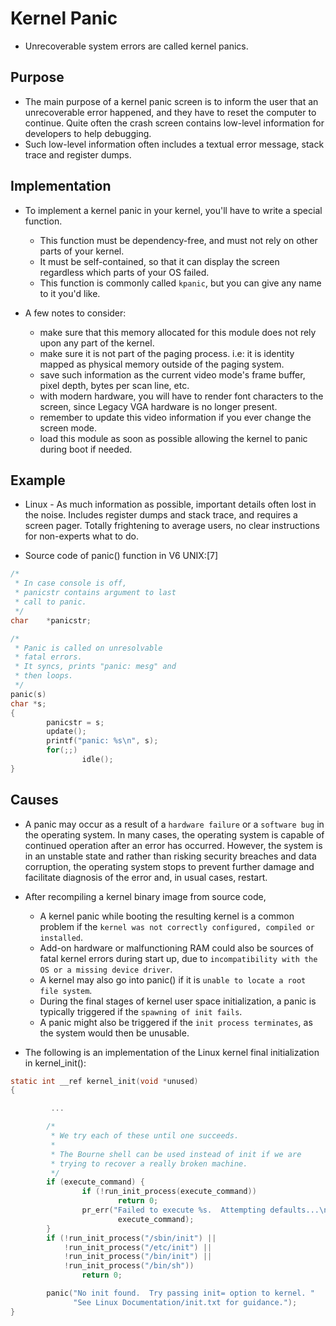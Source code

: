 # Kernel Panic

- Unrecoverable system errors are called kernel panics.

## Purpose

- The main purpose of a kernel panic screen is to inform the user that an unrecoverable error happened, and they have to reset the computer to continue. Quite often the crash screen contains low-level information for developers to help debugging.
- Such low-level information often includes a textual error message, stack trace and register dumps.

## Implementation

- To implement a kernel panic in your kernel, you'll have to write a special function.
  - This function must be dependency-free, and must not rely on other parts of your kernel.
  - It must be self-contained, so that it can display the screen regardless which parts of your OS failed.
  - This function is commonly called `kpanic`, but you can give any name to it you'd like.
  
- A few notes to consider:
  - make sure that this memory allocated for this module does not rely upon any part of the kernel.
  - make sure it is not part of the paging process.  i.e: it is identity mapped as physical memory outside of the paging system.
  - save such information as the current video mode's frame buffer, pixel depth, bytes per scan line, etc.
  - with modern hardware, you will have to render font characters to the screen, since Legacy VGA hardware is no longer present.
  - remember to update this video information if you ever change the screen mode.
  - load this module as soon as possible allowing the kernel to panic during boot if needed.

## Example

- Linux - As much information as possible, important details often lost in the noise. Includes register dumps and stack trace, and requires a screen pager. Totally frightening to average users, no clear instructions for non-experts what to do.

- Source code of panic() function in V6 UNIX:[7]

```C
/*
 * In case console is off,
 * panicstr contains argument to last
 * call to panic.
 */
char    *panicstr;

/*
 * Panic is called on unresolvable
 * fatal errors.
 * It syncs, prints "panic: mesg" and
 * then loops.
 */
panic(s)
char *s;
{
        panicstr = s;
        update();
        printf("panic: %s\n", s);
        for(;;)
                idle();
}
```

## Causes

- A panic may occur as a result of a `hardware failure` or a `software bug` in the operating system. In many cases, the operating system is capable of continued operation after an error has occurred. However, the system is in an unstable state and rather than risking security breaches and data corruption, the operating system stops to prevent further damage and facilitate diagnosis of the error and, in usual cases, restart.

- After recompiling a kernel binary image from source code,
  - A kernel panic while booting the resulting kernel is a common problem if the `kernel was not correctly configured, compiled or installed`.
  - Add-on hardware or malfunctioning RAM could also be sources of fatal kernel errors during start up, due to `incompatibility with the OS or a missing device driver`.
  - A kernel may also go into panic() if it is `unable to locate a root file system`.
  - During the final stages of kernel user space initialization, a panic is typically triggered if the `spawning of init fails`.
  - A panic might also be triggered if the `init process terminates`, as the system would then be unusable.

- The following is an implementation of the Linux kernel final initialization in kernel_init():

```C
static int __ref kernel_init(void *unused)
{

         ...

        /*
         * We try each of these until one succeeds.
         *
         * The Bourne shell can be used instead of init if we are
         * trying to recover a really broken machine.
         */
        if (execute_command) {
                if (!run_init_process(execute_command))
                        return 0;
                pr_err("Failed to execute %s.  Attempting defaults...\n",
                        execute_command);
        }
        if (!run_init_process("/sbin/init") ||
            !run_init_process("/etc/init") ||
            !run_init_process("/bin/init") ||
            !run_init_process("/bin/sh"))
                return 0;

        panic("No init found.  Try passing init= option to kernel. "
              "See Linux Documentation/init.txt for guidance.");
}
```
